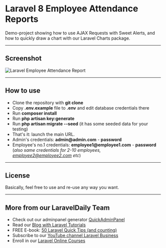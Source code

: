 # Laravel 8 Employee Attendance Reports

Demo-project showing how to use AJAX Requests with Sweet Alerts, and how to quickly draw a chart with our Laravel Charts package.

- - - - -

## Screenshot 

![Laravel Employee Attendance Report](https://quickadminpanel.com/blog/wp-content/uploads/2020/02/Screen-Shot-2020-02-28-at-4.07.04-PM.png)

- - - - -

## How to use

- Clone the repository with __git clone__
- Copy __.env.example__ file to __.env__ and edit database credentials there
- Run __composer install__
- Run __php artisan key:generate__
- Run __php artisan migrate --seed__ (it has some seeded data for your testing)
- That's it: launch the main URL. 
- Admin's credentials: __admin@admin.com__ - __password__
- Employee's no.1 credentials: __employee1@employee1.com__ - __password__ (_also same credentials for 2-10 employees, employee2@employee2.com etc_)

- - - - -

## License

Basically, feel free to use and re-use any way you want.

- - - - -

## More from our LaravelDaily Team

- Check out our adminpanel generator [QuickAdminPanel](https://quickadminpanel.com)
- Read our [Blog with Laravel Tutorials](https://laraveldaily.com)
- FREE E-book: [50 Laravel Quick Tips (and counting)](https://laraveldaily.com/free-e-book-40-laravel-quick-tips-and-counting/)
- Subscribe to our [YouTube channel Laravel Business](https://www.youtube.com/channel/UCTuplgOBi6tJIlesIboymGA)
- Enroll in our [Laravel Online Courses](https://laraveldaily.teachable.com/)
